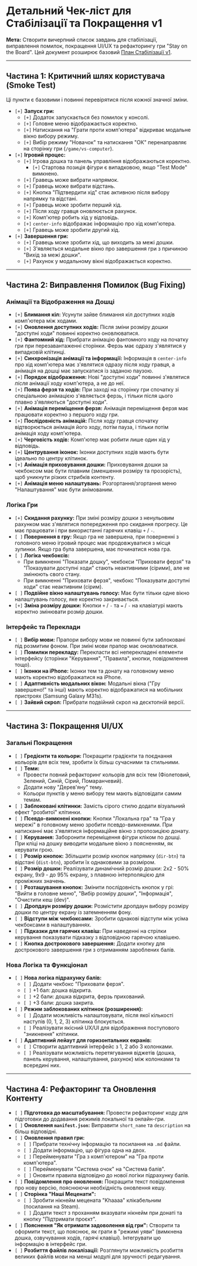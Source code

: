 # Детальний Чек-ліст для Стабілізації та Покращення v1

**Мета:** Створити вичерпний список завдань для стабілізації, виправлення помилок, покращення UI/UX та рефакторингу гри "Stay on the Board". Цей документ розширює базовий [План Стабілізації v1](stabilization-plan-v1.md).

---

## Частина 1: Критичний шлях користувача (Smoke Test)

Ці пункти є базовими і повинні перевірятися після кожної значної зміни.

-   `[+]` **Запуск гри:**
    -   `[+]` Додаток запускається без помилок у консолі.
    -   `[+]` Головне меню відображається коректно.
    -   `[+]` Натискання на "Грати проти комп'ютера" відкриває модальне вікно вибору режиму.
    -   `[+]` Вибір режиму "Новачок" та натискання "ОК" перенаправляє на сторінку гри (`/game/vs-computer`).
-   `[+]` **Ігровий процес:**
    -   `[+]` Ігрова дошка та панель управління відображаються коректно.
        -   `[+]` Стартова позиція фігури є випадковою, якщо "Test Mode" вимкнено.
    -   `[+]` Гравець може вибрати напрямок.
    -   `[+]` Гравець може вибрати відстань.
    -   `[+]` Кнопка "Підтвердити хід" стає активною після вибору напрямку та відстані.
    -   `[+]` Гравець може зробити перший хід.
    -   `[+]` Після ходу гравця оновлюється рахунок.
    -   `[+]` Комп'ютер робить хід у відповідь.
    -   `[+]` `center-info` відображає інформацію про хід комп'ютера.
    -   `[+]` Гравець може зробити другий хід.
-   `[+]` **Завершення гри:**
    -   `[+]` Гравець може зробити хід, що виходить за межі дошки.
    -   `[+]` З'являється модальне вікно про завершення гри з причиною "Вихід за межі дошки".
    -   `[+]` Рахунок у модальному вікні відображається коректно.

---

## Частина 2: Виправлення Помилок (Bug Fixing)

### Анімації та Відображення на Дошці

-   `[+]` **Блимання кіл:** Усунути зайве блимання кіл доступних ходів комп'ютера між ходами.
-   `[+]` **Оновлення доступних ходів:** Після зміни розміру дошки "доступні ходи" повинні коректно оновлюватися.
-   `[+]` **Фантомний хід:** Прибрати анімацію фантомного ходу на початку гри при перезавантаженні сторінки. Ферзь має одразу з'являтися у випадковій клітинці.
-   `[+]` **Синхронізація анімації та інформації:** Інформація в `center-info` про хід комп'ютера має з'являтися одразу після ходу гравця, а анімація на дошці має запускатися із заданою паузою.
-   `[+]` **Порядок відображення:** Нові "доступні ходи" повинні з'являтися *після* анімації ходу комп'ютера, а не до неї.
-   `[+]` **Поява ферзя та ходів:** При заході на сторінку гри спочатку зі спеціальною анімацією з'являється ферзь, і тільки після цього плавно з'являються "доступні ходи".
-   `[+]` **Анімація переміщення ферзя:** Анімація переміщення ферзя має працювати коректно з першого ходу гри.
-   `[+]` **Послідовність анімацій:** Після ходу гравця спочатку відтворюється анімація його ходу, потім пауза, і тільки потім анімація ходу комп'ютера.
-   `[+]` **Черговість ходів:** Комп'ютер має робити лише один хід у відповідь.
-   `[+]` **Центрування іконок:** Іконки доступних ходів мають бути ідеально по центру клітинок.
-   `[+]` **Анімація приховування дошки:** Приховування дошки за чекбоксом має бути плавним (зменшення розміру та прозорість), щоб уникнути різких стрибків контенту.
-   `[+]` **Анімація меню налаштувань:** Розгортання/згортання меню "Налаштування" має бути анімованим.

### Логіка Гри

-   `[+]` **Скидання рахунку:** При зміні розміру дошки з ненульовим рахунком має з'являтися попередження про скидання прогресу. Це має працювати і при використанні гарячих клавіш `+` / `-`.
-   `[ ]` **Повернення в гру:** Якщо гра не завершена, при поверненні з головного меню ігровий процес має продовжуватися з місця зупинки. Якщо гра була завершена, має починатися нова гра.
-   `[ ]` **Логіка чекбоксів:**
    -   При вимкненні "Показати дошку", чекбокси "Приховати ферзя" та "Показувати доступні ходи" стають неактивними (сірими), але не змінюють свого стану.
    -   При вимкненні "Приховати ферзя", чекбокс "Показувати доступні ходи" стає неактивним (сірим).
-   `[ ]` **Подвійне вікно налаштувань голосу:** Має бути тільки одне вікно налаштувань голосу, яке коректно закривається.
-   `[+]` **Зміна розміру дошки:** Кнопки `+` / `-` та `=` / `-` на клавіатурі мають коректно змінювати розмір дошки.

### Інтерфейс та Переклади

-   `[ ]` **Вибір мови:** Прапори вибору мови не повинні бути заблоковані під розмитим фоном. При зміні мови прапор має оновлюватися.
-   `[ ]` **Помилки перекладу:** Перекласти всі неперекладені елементи інтерфейсу (сторінки "Керування", "Правила", кнопки, повідомлення тощо).
-   `[ ]` **Іконки на iPhone:** Іконки тем та донату на головному меню мають коректно відображатися на iPhone.
-   `[ ]` **Адаптивність модальних вікон:** Модальні вікна ("Гру завершено!" та інші) мають коректно відображатися на мобільних пристроях (Samsung Galaxy M31s).
-   `[ ]` **Зайвий скрол:** Прибрати подвійний скрол на десктопній версії.

---

## Частина 3: Покращення UI/UX

### Загальні Покращення

-   `[ ]` **Гредієнти та кольори:** Покращити градієнти та поєднання кольорів для всіх тем, зробити їх більш сучасними та стильними.
-   `[ ]` **Теми:**
    -   Провести повний рефакторинг кольорів для всіх тем (Фіолетовий, Зелений, Синій, Сірий, Помаранчевий).
    -   Додати нову "Дерев'яну" тему.
    -   Кольори пунктів у меню вибору тем мають відповідати самим темам.
-   `[ ]` **Заблоковані клітинки:** Замість сірого стилю додати візуальний ефект "розбитої" клітинки.
-   `[ ]` **Псевдо-вимкнені кнопки:** Кнопки "Локальна гра" та "Гра у мережі" в головному меню зробити псевдо-вимкненими. При натисканні має з'являтися інформаційне вікно з пропозицією донату.
-   `[ ]` **Керування:** Заборонити переміщення фігури кліком по дошці. При кліці на дошку виводити модальне вікно з поясненням, як керувати грою.
-   `[ ]` **Розмір кнопок:** Збільшити розмір кнопок напрямку (`dir-btn`) та відстані (`dist-btn`), зробити їх однаковими за розміром.
-   `[ ]` **Розмір дошки:** Реалізувати динамічний розмір дошки: 2x2 - 50% екрану, 9x9 - до 95% екрану, з плавною інтерполяцією для проміжних значень.
-   `[ ]` **Розташування кнопок:** Змінити послідовність кнопок у грі: "Вийти в головне меню", "Вибір розміру дошки", "Інформація", "Очистити кеш (dev)".
-   `[ ]` **Дропдаун розміру дошки:** Розмістити дропдаун вибору розміру дошки по центру екрану із затемненням фону.
-   `[ ]` **Відступи між чекбоксами:** Зробити однакові відступи між усіма чекбоксами в налаштуваннях.
-   `[ ]` **Підказки для гарячих клавіш:** При наведенні на стрілки керування показувати підказку з відповідною гарячою клавішею.
-   `[ ]` **Кнопка дострокового завершення:** Додати кнопку для дострокового завершення гри з отриманням зароблених балів.

### Нова Логіка та Функціонал

-   `[ ]` **Нова логіка підрахунку балів:**
    -   `[ ]` Додати чекбокс "Приховати ферзя".
    -   `[ ]` +1 бал: дошка відкрита.
    -   `[ ]` +2 бали: дошка відкрита, ферзь прихований.
    -   `[ ]` +3 бали: дошка закрита.
-   `[ ]` **Режим заблокованих клітинок (розширення):**
    -   `[ ]` Додати можливість налаштовувати, після якої кількості наступів (0, 1, 2, 3) клітинка блокується.
    -   `[ ]` Реалізувати якісний UX/UI для відображення поступового "зникнення" клітинки.
-   `[ ]` **Адаптивний лейаут для горизонтальних екранів:**
    -   `[ ]` Створити адаптивний інтерфейс з 1, 2 або 3 колонками.
    -   `[ ]` Реалізувати можливість перетягування віджетів (дошка, панель керування, налаштування, рахунок) між колонками та всередині них.

---

## Частина 4: Рефакторинг та Оновлення Контенту

-   `[ ]` **Підготовка до масштабування:** Провести рефакторинг коду для підготовки до додавання режимів локальної та онлайн-гри.
-   `[ ]` **Оновлення `manifest.json`:** Виправити `short_name` та `description` на більш відповідні.
-   `[ ]` **Оновлення правил гри:**
    -   `[ ]` Прибрати технічну інформацію та посилання на `.md` файли.
    -   `[ ]` Додати інформацію, що фігура одна на двох.
    -   `[ ]` Перейменувати "Гра з комп'ютером" на "Гра проти комп'ютера".
    -   `[ ]` Перейменувати "Система очок" на "Система балів".
    -   `[ ]` Оновити правила відповідно до нової логіки підрахунку балів.
-   `[ ]` **Повідомлення про оновлення:** Покращити текст повідомлення про нову версію, пояснюючи необхідність оновлення кешу.
-   `[ ]` **Сторінка "Наші Меценати":**
    -   `[ ]` Зробити нікнейм мецената "Khaaaa" клікабельним (посилання на Steam).
    -   `[ ]` Додати текст з проханням вказувати нікнейм при донаті та кнопку "Підтримати проєкт".
-   `[ ]` **Пояснення "Як отримати задоволення від гри":** Створити та оформити текст, що пояснює, як грати в "режимі уяви" (вимкнена дошка, озвучування ходів, гарячі клавіші). Інтегрувати цю інформацію в інтерфейс гри.
-   `[ ]` **Розбиття файлів локалізації:** Розглянути можливість розбиття великих файлів мови на менші модулі для зручності редагування.